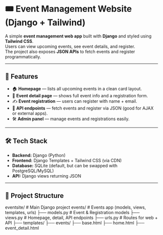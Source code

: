 # 🎟️ Event Management Website (Django + Tailwind)

A simple **event management web app** built with **Django** and styled using **Tailwind CSS**.  
Users can view upcoming events, see event details, and register.  
The project also exposes **JSON APIs** to fetch events and register programmatically.

---

## 🚀 Features
- 🏠 **Homepage** — lists all upcoming events in a clean card layout.
- 📄 **Event detail page** — shows full event info and a registration form.
- ✍️ **Event registration** — users can register with name + email.
- 🔗 **API endpoints** — fetch events and register via JSON (good for AJAX or external apps).
- 🛠️ **Admin panel** — manage events and registrations easily.

---

## 🛠️ Tech Stack
- **Backend:** Django (Python)
- **Frontend:** Django Templates + Tailwind CSS (via CDN)
- **Database:** SQLite (default, but can be swapped with PostgreSQL/MySQL)
- **API:** Django views returning JSON

---

## 📂 Project Structure
eventsite/ # Main Django project
events/ # Events app (models, views, templates, urls)
├── models.py # Event & Registration models
├── views.py # Homepage, detail, API endpoints
├── urls.py # Routes for web + API
├── templates/
├── events/
├── base.html
├── home.html
├── event_detail.html
